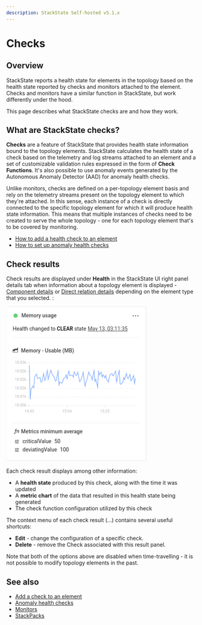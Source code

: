 ```yaml
---
description: StackState Self-hosted v5.1.x
---
```


# Checks

## Overview

StackState reports a health state for elements in the topology based on the health state reported by checks and monitors attached to the element. Checks and monitors have a similar function in StackState, but work differently under the hood.

This page describes what StackState checks are and how they work.

## What are StackState checks?

**Checks** are a feature of StackState that provides health state information bound to the topology elements. StackState calculates the health state of a check based on the telemetry and log streams attached to an element and a set of customizable validation rules expressed in the form of **Check Functions**. It's also possible to use anomaly events generated by the Autonomous Anomaly Detector \(AAD\) for anomaly health checks.

Unlike monitors, checks are defined on a per-topology element basis and rely on the telemetry streams present on the topology element to which they're attached. In this sense, each instance of a check is directly connected to the specific topology element for which it will produce health state information. This means that multiple instances of checks need to be created to serve the whole topology - one for each topology element that's to be covered by monitoring.

* [How to add a health check to an element](add-a-health-check.md) 
* [How to set up anomaly health checks](anomaly-health-checks.md)

## Check results

Check results are displayed under **Health** in the StackState UI right panel details tab when information about a topology element is displayed - [Component details](/use/concepts/components.md#component-details) or [Direct relation details](/use/concepts/relations.md#relation-details) depending on the element type that you selected. :

![Check result panel](../../.gitbook/assets/v51_check_result.png)

Each check result displays among other information:

- A **health state** produced by this check, along with the time it was updated
- A **metric chart** of the data that resulted in this health state being generated
- The check function configuration utilized by this check

The context menu of each check result (...) contains several useful shortcuts:

- **Edit** - change the configuration of a specific check.
- **Delete** - remove the Check associated with this result panel.

Note that both of the options above are disabled when time-travelling - it is not possible to modify topology elements in the past.

## See also

* [Add a check to an element](add-a-health-check.md)
* [Anomaly health checks](anomaly-health-checks.md)
* [Monitors](monitors.md)
* [StackPacks](../../stackpacks/about-stackpacks.md)